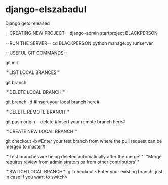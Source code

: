 # django-elszabadul
Django gets released

--CREATING NEW PROJECT--
django-admin startproject BLACKPERSON


--RUN THE SERVER--
cd BLACKPERSON
python manage.py runserver

--USEFUL GIT COMMANDS--

git init

'''LIST LOCAL BRANCES'''

git branch

'''DELETE LOCAL BRANCH'''

git branch -d #Insert your local branch here#

'''DELETE REMOTE BRANCH'''

git push origin --delete #Insert your remote branch here#

'''CREATE NEW LOCAL BRANCH'''

git checkout -b #Enter your test branch from where the pull request can be merged to master#

'''Test branches are being deleted automatically after the merge'''
'''Merge requires review from administrators or from other contributors'''

'''SWITCH LOCAL BRANCH'''
git checkout <Enter your existing branch, just in case if you want to switch>
